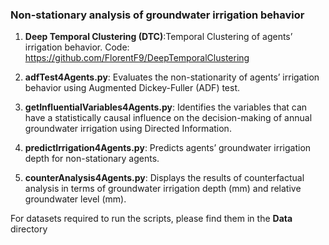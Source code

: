 ### Non-stationary analysis of groundwater irrigation behavior

1.	**Deep Temporal Clustering (DTC)**:Temporal Clustering of agents’ irrigation behavior. Code: https://github.com/FlorentF9/DeepTemporalClustering

2.	**adfTest4Agents.py**: Evaluates the non-stationarity of agents’ irrigation behavior using Augmented Dickey-Fuller (ADF) test.

3.	**getInfluentialVariables4Agents.py**: Identifies the variables that can have a statistically causal influence on the decision-making of annual groundwater irrigation using Directed Information.

4.	**predictIrrigation4Agents.py**: Predicts agents’ groundwater irrigation depth for non-stationary agents. 

5.	**counterAnalysis4Agents.py**: Displays the results of counterfactual analysis in terms of groundwater irrigation depth (mm) and relative groundwater level (mm).

For datasets required to run the scripts, please find them in the **Data** directory 


